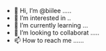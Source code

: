 - 👋 Hi, I’m @biilee .....
- 👀 I’m interested in ..
- 🌱 I’m currently learning ...
- 💞️ I’m looking to collaborat .....
- 📫 How to reach me ......

<!---
biilee/biilee is a ✨ special ✨ repository because its `README.md` (this file) appears on your GitHub profile.
You can click the Preview link to take a look at your changes.
--->

